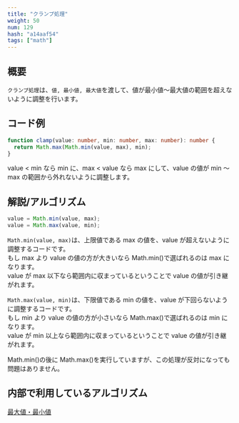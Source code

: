 ```yaml
---
title: "クランプ処理"
weight: 50
num: 129
hash: "a14aaf54"
tags: ["math"]
---
```


## 概要

`クランプ処理`は、`値, 最小値, 最大値`を渡して、値が最小値～最大値の範囲を超えないように調整を行います。

## コード例

```typescript
function clamp(value: number, min: number, max: number): number {
  return Math.max(Math.min(value, max), min);
}
```

value < min なら min に、max < value なら max にして、value の値が min ～ max の範囲から外れないように調整します。

## 解説/アルゴリズム

```typescript
value = Math.min(value, max);
value = Math.max(value, min);
```

`Math.min(value, max)`は、上限値である max の値を、value が超えないように調整するコードです。  
もし max より value の値の方が大きいなら Math.min()で選ばれるのは max になります。  
value が max 以下なら範囲内に収まっているということで value の値が引き継がれます。

`Math.max(value, min)`は、下限値である min の値を、value が下回らないように調整するコードです。  
もし min より value の値の方が小さいなら Math.max()で選ばれるのは min になります。  
value が min 以上なら範囲内に収まっているということで value の値が引き継がれます。

Math.min()の後に Math.max()を実行していますが、この処理が反対になっても問題はありません。

## 内部で利用しているアルゴリズム

[最大値・最小値](/82214a1b)
